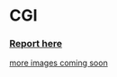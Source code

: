 # CGI

### [Report here](https://github.com/yash110698/CGI/blob/main/Report.pdf)

[more images coming soon](https://github.com/yash110698/CGI)
